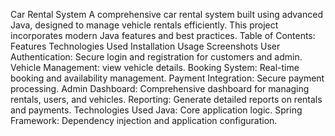 Car Rental System
A comprehensive car rental system built using advanced Java, designed to manage vehicle rentals efficiently. This project incorporates modern Java features and best practices.
Table of Contents:
Features
Technologies Used
Installation
Usage
Screenshots
User Authentication: Secure login and registration for customers and admin.
Vehicle Management:  view vehicle details.
Booking System: Real-time booking and availability management.
Payment Integration: Secure payment processing.
Admin Dashboard: Comprehensive dashboard for managing rentals, users, and vehicles.
Reporting: Generate detailed reports on rentals and payments.
Technologies Used
Java: Core application logic.
Spring Framework: Dependency injection and application configuration.
